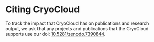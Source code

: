 
# Citing CryoCloud

To track the impact that CryoCloud has on publications and research output, 
we ask that any projects and publications that the CryoCloud supports use 
our doi: [10.5281/zenodo.7390844](https://doi.org/10.5281/zenodo.7390844).
